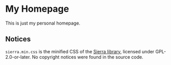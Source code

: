 # My Homepage
This is just my personal homepage.

## Notices
`sierra.min.css` is the minified CSS of the [Sierra library](https://sierra-library.github.io/), licensed under GPL-2.0-or-later.
No copyright notices were found in the source code.
